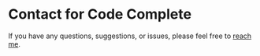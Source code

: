 # Contact for Code Complete

If you have any questions, suggestions, or issues, please feel free to [reach me](mailto:johnnynguyen.programmer@gmail.com).
